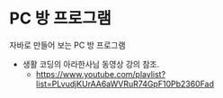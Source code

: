 # PC 방 프로그램
자바로 만들어 보는 PC 방 프로그램

* 생활 코딩의 아라한사님 동영상 강의 참조. 
  * https://www.youtube.com/playlist?list=PLvudjKUrAA6aWVRuR74GpF10Pb2360Fad
